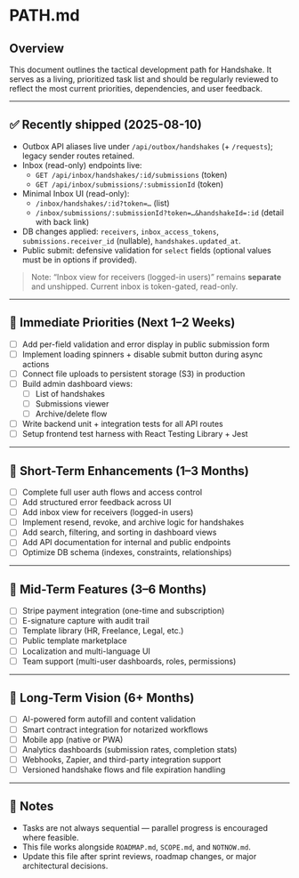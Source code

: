 # PATH.md

## Overview

This document outlines the tactical development path for Handshake. It serves as a living, prioritized task list and should be regularly reviewed to reflect the most current priorities, dependencies, and user feedback.

---

## ✅ Recently shipped (2025-08-10)

- Outbox API aliases live under `/api/outbox/handshakes` (+ `/requests`); legacy sender routes retained.
- Inbox (read-only) endpoints live:
  - `GET /api/inbox/handshakes/:id/submissions` (token)
  - `GET /api/inbox/submissions/:submissionId` (token)
- Minimal Inbox UI (read-only):
  - `/inbox/handshakes/:id?token=…` (list)
  - `/inbox/submissions/:submissionId?token=…&handshakeId=:id` (detail with back link)
- DB changes applied: `receivers`, `inbox_access_tokens`, `submissions.receiver_id` (nullable), `handshakes.updated_at`.
- Public submit: defensive validation for `select` fields (optional values must be in options if provided).

> Note: “Inbox view for receivers (logged-in users)” remains **separate** and unshipped. Current inbox is token-gated, read-only.

---

## 🎯 Immediate Priorities (Next 1–2 Weeks)

- [ ] Add per-field validation and error display in public submission form  
- [ ] Implement loading spinners + disable submit button during async actions  
- [ ] Connect file uploads to persistent storage (S3) in production  
- [ ] Build admin dashboard views:  
  - [ ] List of handshakes  
  - [ ] Submissions viewer  
  - [ ] Archive/delete flow  
- [ ] Write backend unit + integration tests for all API routes  
- [ ] Setup frontend test harness with React Testing Library + Jest

---

## 🔧 Short-Term Enhancements (1–3 Months)

- [ ] Complete full user auth flows and access control  
- [ ] Add structured error feedback across UI  
- [ ] Add inbox view for receivers (logged-in users)  
- [ ] Implement resend, revoke, and archive logic for handshakes  
- [ ] Add search, filtering, and sorting in dashboard views  
- [ ] Add API documentation for internal and public endpoints  
- [ ] Optimize DB schema (indexes, constraints, relationships)

---

## 🧩 Mid-Term Features (3–6 Months)

- [ ] Stripe payment integration (one-time and subscription)  
- [ ] E-signature capture with audit trail  
- [ ] Template library (HR, Freelance, Legal, etc.)  
- [ ] Public template marketplace  
- [ ] Localization and multi-language UI  
- [ ] Team support (multi-user dashboards, roles, permissions)

---

## 🚀 Long-Term Vision (6+ Months)

- [ ] AI-powered form autofill and content validation  
- [ ] Smart contract integration for notarized workflows  
- [ ] Mobile app (native or PWA)  
- [ ] Analytics dashboards (submission rates, completion stats)  
- [ ] Webhooks, Zapier, and third-party integration support  
- [ ] Versioned handshake flows and file expiration handling

---

## 📌 Notes

- Tasks are not always sequential — parallel progress is encouraged where feasible.  
- This file works alongside `ROADMAP.md`, `SCOPE.md`, and `NOTNOW.md`.  
- Update this file after sprint reviews, roadmap changes, or major architectural decisions.

